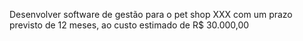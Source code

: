 Desenvolver software de  gestão para o pet shop XXX com um prazo previsto de 12 meses, ao custo estimado de R$ 30.000,00
<!--stackedit_data:
eyJoaXN0b3J5IjpbMTMwODc5Mzg0MF19
-->